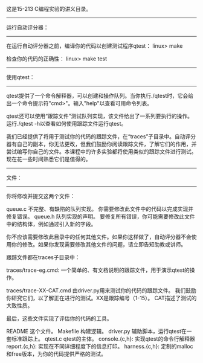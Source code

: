 这是15-213 C编程实验的讲义目录。

************************
运行自动评分器：
************************

在运行自动评分器之前，编译你的代码以创建测试程序qtest：
    linux> make

检查你的代码的正确性：
    linux> make test

******
使用qtest：
******

qtest提供了一个命令解释器，可以创建和操作队列。当你执行./qtest时，它会给出一个命令提示符"cmd>"。输入"help"以查看可用命令列表。

qtest还可以使用“跟踪文件”测试队列实现，该文件给出了一系列要执行的操作。运行./qtest -h以查看如何使用跟踪文件运行qtest。

我们已经提供了将用于测试你的代码的跟踪文件，在“traces”子目录中。自动评分器有自己的副本，你无法更改，但我们鼓励你阅读跟踪文件，了解它们的作用，并尝试编写你自己的文件。本课程中的许多实验都将使用类似的跟踪文件进行测试。现在花一些时间熟悉它们是值得的。

******
文件：
******

你将修改并提交这两个文件：

queue.c                 不完整、有缺陷的队列实现。
                        你需要修改此文件中的代码以完成实现并修复错误。
queue.h                 队列实现的声明。
                        要修复所有错误，你可能需要修改此文件中的结构体，例如通过引入新的字段。

你不应该需要修改此目录中的任何其他文件。如果你这样做了，自动评分器不会使用你的修改。如果你发现需要修改其他文件的问题，请立即告知助教或讲师。

跟踪文件都在traces子目录中：

traces/trace-eg.cmd:    一个简单的、有文档说明的跟踪文件，用于演示qtest的操作。

traces/trace-XX-CAT.cmd 由driver.py用来测试你的代码的跟踪文件。
                        我们鼓励你研究它们，以了解正在进行的测试。XX是跟踪编号（1-15）。
                        CAT描述了测试的大致性质。

最后，这些文件实现了评估你的代码的工具。

README                  这个文件。
Makefile                构建逻辑。
driver.py               辅助脚本，运行qtest在一套标准跟踪上。
qtest.c                 qtest的主体。
console.{c,h}:          实现qtest的命令行解释器
report.{c,h}:           实现在不同详细程度下的信息打印。
harness.{c,h}:          定制的malloc和free版本，为你的代码提供严格的测试。